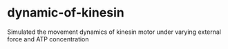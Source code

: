 # dynamic-of-kinesin
Simulated the movement dynamics of kinesin motor under varying external force and ATP concentration
